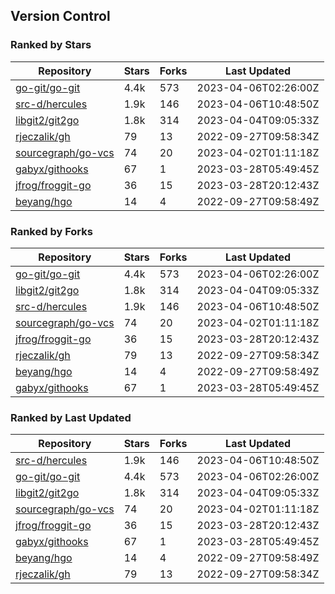 ## Version Control

### Ranked by Stars

| Repository | Stars | Forks | Last Updated |
|------------|-------|-------|--------------|
| [go-git/go-git](https://github.com/go-git/go-git) | 4.4k | 573 | 2023-04-06T02:26:00Z |
| [src-d/hercules](https://github.com/src-d/hercules) | 1.9k | 146 | 2023-04-06T10:48:50Z |
| [libgit2/git2go](https://github.com/libgit2/git2go) | 1.8k | 314 | 2023-04-04T09:05:33Z |
| [rjeczalik/gh](https://github.com/rjeczalik/gh) | 79 | 13 | 2022-09-27T09:58:34Z |
| [sourcegraph/go-vcs](https://github.com/sourcegraph/go-vcs) | 74 | 20 | 2023-04-02T01:11:18Z |
| [gabyx/githooks](https://github.com/gabyx/githooks) | 67 | 1 | 2023-03-28T05:49:45Z |
| [jfrog/froggit-go](https://github.com/jfrog/froggit-go) | 36 | 15 | 2023-03-28T20:12:43Z |
| [beyang/hgo](https://github.com/beyang/hgo) | 14 | 4 | 2022-09-27T09:58:49Z |

### Ranked by Forks

| Repository | Stars | Forks | Last Updated |
|------------|-------|-------|--------------|
| [go-git/go-git](https://github.com/go-git/go-git) | 4.4k | 573 | 2023-04-06T02:26:00Z |
| [libgit2/git2go](https://github.com/libgit2/git2go) | 1.8k | 314 | 2023-04-04T09:05:33Z |
| [src-d/hercules](https://github.com/src-d/hercules) | 1.9k | 146 | 2023-04-06T10:48:50Z |
| [sourcegraph/go-vcs](https://github.com/sourcegraph/go-vcs) | 74 | 20 | 2023-04-02T01:11:18Z |
| [jfrog/froggit-go](https://github.com/jfrog/froggit-go) | 36 | 15 | 2023-03-28T20:12:43Z |
| [rjeczalik/gh](https://github.com/rjeczalik/gh) | 79 | 13 | 2022-09-27T09:58:34Z |
| [beyang/hgo](https://github.com/beyang/hgo) | 14 | 4 | 2022-09-27T09:58:49Z |
| [gabyx/githooks](https://github.com/gabyx/githooks) | 67 | 1 | 2023-03-28T05:49:45Z |

### Ranked by Last Updated

| Repository | Stars | Forks | Last Updated |
|------------|-------|-------|--------------|
| [src-d/hercules](https://github.com/src-d/hercules) | 1.9k | 146 | 2023-04-06T10:48:50Z |
| [go-git/go-git](https://github.com/go-git/go-git) | 4.4k | 573 | 2023-04-06T02:26:00Z |
| [libgit2/git2go](https://github.com/libgit2/git2go) | 1.8k | 314 | 2023-04-04T09:05:33Z |
| [sourcegraph/go-vcs](https://github.com/sourcegraph/go-vcs) | 74 | 20 | 2023-04-02T01:11:18Z |
| [jfrog/froggit-go](https://github.com/jfrog/froggit-go) | 36 | 15 | 2023-03-28T20:12:43Z |
| [gabyx/githooks](https://github.com/gabyx/githooks) | 67 | 1 | 2023-03-28T05:49:45Z |
| [beyang/hgo](https://github.com/beyang/hgo) | 14 | 4 | 2022-09-27T09:58:49Z |
| [rjeczalik/gh](https://github.com/rjeczalik/gh) | 79 | 13 | 2022-09-27T09:58:34Z |

